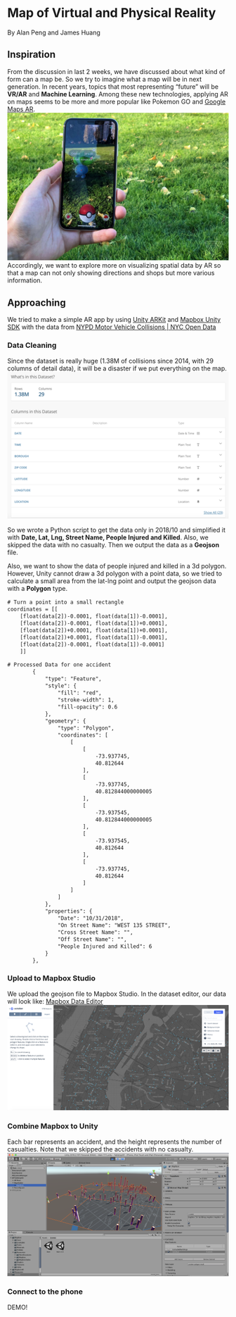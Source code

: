 # Map of Virtual and Physical Reality
By Alan Peng and James Huang

## Inspiration
From the discussion in last 2 weeks, we have discussed about what kind of form can a map be. So we try to imagine what a map will be in next generation.  In recent years, topics that most representing “future” will be **VR/AR** and **Machine Learning**. Among these new technologies,  applying AR on maps seems to be more and more popular like Pokemon GO and [Google Maps AR](https://www.youtube.com/watch?v=4F0gFpzsYLM). 
![](images/pokemongo.jpg)
Accordingly, we want to explore more on visualizing spatial data by AR so that a map can not only showing directions and shops but more various information.

## Approaching
We tried to make a simple AR app by using [Unity ARKit](https://bitbucket.org/Unity-Technologies/unity-arkit-plugin?fbclid=IwAR1nN4j4wpmcikztBXB57birFemRU1j7gDCDbVgOEJTsdqZ1cGKqGQSAmvo) and [Mapbox Unity SDK](https://www.mapbox.com/unity-sdk/maps/overview/?fbclid=IwAR3FL2Geay5MZMJpkn4Tb2asKbwIGAW67KRDnhtcej8FkzedrjT50Bb9k-E) with the data from [NYPD Motor Vehicle Collisions | NYC Open Data](https://data.cityofnewyork.us/Public-Safety/NYPD-Motor-Vehicle-Collisions/h9gi-nx95)

### Data Cleaning
Since the dataset is really huge (1.38M of collisions since 2014, with 29 columns of detail data), it will be a disaster if we put everything on the map.
![](images/dataset.png)

So we wrote a Python script to get the data only in 2018/10 and simplified it with **Date, Lat, Lng, Street Name, People Injured and Killed**. Also, we skipped the data with no casualty. Then we output the data as a **Geojson** file.

Also, we want to show the data of people injured and killed in a 3d polygon. However, Unity cannot draw a 3d polygon with a point data, so we tried to calculate a small area from the lat-lng point and output the geojson data with a **Polygon** type.
```
# Turn a point into a small rectangle
coordinates = [[
    [float(data[2])-0.0001, float(data[1])-0.0001],
    [float(data[2])-0.0001, float(data[1])+0.0001],
    [float(data[2])+0.0001, float(data[1])+0.0001],
    [float(data[2])+0.0001, float(data[1])-0.0001],
    [float(data[2])-0.0001, float(data[1])-0.0001]
    ]]
```

```
# Processed Data for one accident
        {
            "type": "Feature",
            "style": {
                "fill": "red",
                "stroke-width": 1,
                "fill-opacity": 0.6
            },
            "geometry": {
                "type": "Polygon",
                "coordinates": [
                    [
                        [
                            -73.937745,
                            40.812644
                        ],
                        [
                            -73.937745,
                            40.812844000000005
                        ],
                        [
                            -73.937545,
                            40.812844000000005
                        ],
                        [
                            -73.937545,
                            40.812644
                        ],
                        [
                            -73.937745,
                            40.812644
                        ]
                    ]
                ]
            },
            "properties": {
                "Date": "10/31/2018",
                "On Street Name": "WEST 135 STREET",
                "Cross Street Name": "",
                "Off Street Name": "",
                "People Injured and Killed": 6
            }
        },
```

### Upload to Mapbox Studio
We upload the geojson file to Mapbox Studio.
In the dataset editor, our data will look like:
[Mapbox Data Editor](https://www.mapbox.com/studio/datasets/pondjames007/cjog0azw902g62ql2wffe0y1q/edit/)
![](images/dataeditor.png)

### Combine Mapbox to Unity
Each bar represents an accident, and the height represents the number of casualties. Note that we skipped the accidents with no casualty.
![](images/unity.png)

### Connect to the phone

DEMO!
